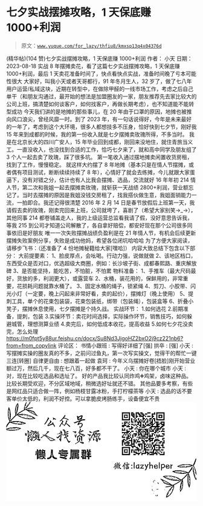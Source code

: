 # 七夕实战摆摊攻略，1 天保底赚 1000+利润

> 原文：[`www.yuque.com/for_lazy/thfiu8/kmxsp13q4x04376d`](https://www.yuque.com/for_lazy/thfiu8/kmxsp13q4x04376d)

<ne-h2 id="f160915e" data-lake-id="f160915e"><ne-heading-ext><ne-heading-anchor></ne-heading-anchor><ne-heading-fold></ne-heading-fold></ne-heading-ext><ne-heading-content><ne-text id="u9a8de32f">(精华帖)(104 赞)七夕实战摆摊攻略，1 天保底赚 1000+利润</ne-text></ne-heading-content></ne-h2> <ne-p id="u051badc0" data-lake-id="u051badc0"><ne-text id="u3711be8c">作者： 小天</ne-text></ne-p> <ne-p id="u09801b2e" data-lake-id="u09801b2e"><ne-text id="ua6ec2178">日期：2023-08-18</ne-text></ne-p> <ne-p id="uab8f41ea" data-lake-id="uab8f41ea"><ne-text id="u551b76bf">实战 8 年摆摊卖花，看了这篇七夕实战摆摊攻略，1 天保底赚 1000+利润，最后 1 天卖花准备时间了，快点看快点实战，准备时间晚了亏本可能性很大</ne-text></ne-p> <ne-p id="u2e9a1baf" data-lake-id="u2e9a1baf"><ne-text id="u7646685d">大家好，叫我小天或者天哥都行，91 年冬月生人，32 岁了，做了七八年用户运营/私域这块，近期在转型中，在做除甲醛的一线市场工作，考虑之后自己单干（和朋友沟通过，最开始的想法是加盟圈友的一家，朋友推荐先去家比较大的公司上班，搞清楚如何谈客户，如何找客户，再做长期考虑），也不知道能不能转型成功</ne-text></ne-p> <ne-p id="uf9a2a602" data-lake-id="uf9a2a602"><ne-text id="u7325eafb">今天我们讲的是地摊的那些事儿，在 20 年由于口罩的原因，地摊也被推向风口浪尖，曾经风靡一时。到了 2023 年，有一句话说得好，今年是未来最好的一年了，考虑到这个大环境，很多人都想技多不压身，恰好快到七夕节，刚好我 15 年来到成都的时候，我的第一份收入就是七夕摆摊卖玫瑰所得，不多当时。</ne-text></ne-p> <ne-p id="u5db3e848" data-lake-id="u5db3e848"><ne-text id="u8ad63b3e">我是在北京长大的四川广安人，15 年毕业回到成都，刚回来没地住，就住青旅当义工。一直没收入，也没找到合适的工作，恰巧七夕来了，就和高中同学及朋友组了 3 个人一起去卖了玫瑰，踩了很多坑。</ne-text></ne-p> <ne-p id="uf0c9d278" data-lake-id="uf0c9d278"><ne-text id="u569bf406">第一笔收入通过摆地摊卖闲置收货房租，找到了工作，慢慢稳定。</ne-text></ne-p> <ne-p id="u6884a622" data-lake-id="u6884a622"><ne-text id="u35df7668">就这样大约摆了 8 年地摊（基本只是在情人节摆摊，或者偶有项目测试，断断续续持续了 8 年），心情好了就会去练摊，今儿就跟大家蛋逼下，没有对错之分，估计也有人比我会摆摊、选品，交流就好</ne-text></ne-p> <ne-p id="uf798b031" data-lake-id="uf798b031"><ne-text id="u7e8c1931">16 年年初 214 情人节，第二次和我姐一起去摆摊卖玫瑰，就斩获一天战绩 2800+利润，营业额忘记了。当时去摆摊的原因是我姐没钱交房租了，找我搭伙做生意，我姐面销能力一流，一拍即合。我还记得很清楚 2016 年 2 月 14 日是春节放假后上班第一天，我请假去卖的玫瑰，刚卖完回来上班，公司就垮了，喜剧了（希望大家别笑→_→），其他同事 214 都卷铺盖走人，我的上级运营总监看我请了假，没好意思告诉我，等我 215 到公司才知道公司解散了，各自拿好赔偿，都安好</ne-text><ne-text id="u454dd7ee" ne-sub="true">现在那个公司很多同事依旧是好朋友</ne-text></ne-p> <ne-p id="u182885ec" data-lake-id="u182885ec"><ne-text id="u844cacee">唯一一次失败摆摊战绩负盈利是在 21 年情人节，有机会后续更新摆摊失败案例分享，失败是成功他妈，希望各位闭坑哈哈哈</ne-text></ne-p> <ne-p id="u25aceb43" data-lake-id="u25aceb43"><ne-text id="ue1348659">为了方便大家阅读，请移步飞书：（还准备了 4 份地摊秘籍给大家[嘿哈]）</ne-text></ne-p> <ne-p id="ue419a68b" data-lake-id="ue419a68b"><ne-text id="udece443f">内容大致总结下包含以下部分：</ne-text></ne-p> <ne-p id="u5379c324" data-lake-id="u5379c324"><ne-text id="uf6161542">大前提要素：</ne-text> <ne-text id="ua1587d66">1、脸皮厚点，会吆喝。行动力强，说做就做</ne-text> <ne-text id="ua1510f7f">2、该地区档口，东西受众是否对口，优选超级大商圈，例如：长沙坡子街、成都春熙路、重庆解放碑</ne-text> <ne-text id="ue07069d5">3、是否能坚持，能吃苦，不怕脏，不怕累</ne-text></ne-p> <ne-p id="u41d02a3d" data-lake-id="u41d02a3d"><ne-text id="u46601c12">物料准备：</ne-text> <ne-text id="u208e19c2">1、手推车（最大尺码最好，货放的多，利润更大），或露营车</ne-text> <ne-text id="u11772896">2、水桶，装花用的，保鲜用的，非常重要，花损耗问题就靠水桶了。</ne-text> <ne-text id="u56f87f1a">3、固定水桶的绳子，锁紧绳</ne-text> <ne-text id="ucd4568ff">4、剪刀、小胶带、闪光小灯（一定要，晚上闪起来非常好看，卖的起价），摆摊灯（晚上使用）</ne-text> <ne-text id="u8ed9229f">5、提刺工具，单个的花束包装袋，花束包装纸，绑带（包装绳），包装盒等</ne-text> <ne-text id="uc2215d70">6、折叠小凳子，摆摊休息使用，七夕摆摊是个持久战。</ne-text></ne-p> <ne-p id="uadb4bbb3" data-lake-id="uadb4bbb3"><ne-text id="ub3b70174">实战环节：</ne-text> <ne-text id="ua6269c40">1.如何选花</ne-text> <ne-text id="u27fd447b">2.前期准备，提刺，包装</ne-text> <ne-text id="ub9039f2e">3.实操环节：卖花时间选择，实际操作环节，销售技巧，如何躲避城管，理想测算业绩</ne-text> <ne-text id="u23ec3ac7">4.卖完后，如何低成本收花，提高收益</ne-text> <ne-text id="u11e3d5f8">5.如何七夕花没卖完，怎么处理</ne-text>[<ne-text id="u8b3e6d61">https://m0fpt5y88ur.feishu.cn/docx/Su8Nd3JjgoHZ2bxO2j9cz221nb6?from=from_copylink</ne-text>](https://m0fpt5y88ur.feishu.cn/docx/Su8Nd3JjgoHZ2bxO2j9cz221nb6?from=from_copylink)</ne-p> <ne-hole id="uf1615fd2" data-lake-id="uf1615fd2"><ne-card data-card-name="hr" data-card-type="block" id="NCMP7" data-event-boundary="card"><ne-p id="u54765b08" data-lake-id="u54765b08"><ne-text id="u36b5f68f">评论区：</ne-text></ne-p> <ne-p id="uf4d40401" data-lake-id="uf4d40401"><ne-text id="u8d5f170b">书情小跟班 : 写得好详细了[强]</ne-text> <ne-text id="u587d48da">拱卒 : [强]</ne-text> <ne-text id="u78707248">小天 : 写摆摊实操的圈友真的不多，之前问过鱼丸，第一次写实操文，觉得干的帮忙一键三连[转圈]</ne-text> <ne-text id="u6c1f4f63">自律更自由 : 想跟着一起做</ne-text> <ne-text id="ua369b43e">袁珂 : 今年义乌摆摊好卷[捂脸]刚开始营业额过万，然后几千，现在七八百，好多都不干了。</ne-text> <ne-text id="u943da68a">小天 : 你在哪个城市</ne-text> <ne-text id="ubdcccedf">小天 : 对，现在比较吃选品和选址了。</ne-text></ne-p> <ne-p id="u75017157" data-lake-id="u75017157"><ne-text id="uc3857186">好的产品我比较认同炸鸡➕鸡架，卤味这种品。</ne-text></ne-p> <ne-p id="u427ede00" data-lake-id="u427ede00"><ne-text id="u3f6d353e">比较长期受欢迎，不分区域地域，稍微选好址就还不错。</ne-text></ne-p> <ne-p id="u8cef1b98" data-lake-id="u8cef1b98"><ne-text id="u95219ee1">其他品要多考察，有些是网红品只适合做一阵，例如杨枝甘露冰粉，手打柠檬茶等</ne-text> <ne-text id="ud3ec37d1">小天 : 选品的话不要客单价太低的，利润不好控。可以拿脆皮烤肠练手，设备便宜不贵</ne-text></ne-p> <ne-p id="u7aa9457c" data-lake-id="u7aa9457c"><ne-card data-card-name="image" data-card-type="inline" id="M5nUY" data-event-boundary="card">![](img/894d30a529e7c37bcd3392323c99941c.png)  <ne-hole id="u5165ac80" data-lake-id="u5165ac80"><ne-card data-card-name="hr" data-card-type="block" id="arTNF" data-event-boundary="card"></ne-card></ne-hole></ne-card></ne-p></ne-card></ne-hole>